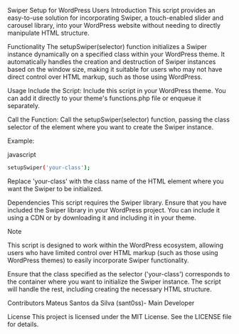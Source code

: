Swiper Setup for WordPress Users
Introduction
This script provides an easy-to-use solution for incorporating Swiper, a touch-enabled slider and carousel library, into your WordPress website without needing to directly manipulate HTML structure.

Functionality
The setupSwiper(selector) function initializes a Swiper instance dynamically on a specified class within your WordPress theme. It automatically handles the creation and destruction of Swiper instances based on the window size, making it suitable for users who may not have direct control over HTML markup, such as those using WordPress.

Usage
Include the Script: Include this script in your WordPress theme. You can add it directly to your theme's functions.php file or enqueue it separately.

Call the Function: Call the setupSwiper(selector) function, passing the class selector of the element where you want to create the Swiper instance.

Example:

javascript
```bash
setupSwiper('your-class');
```

Replace 'your-class' with the class name of the HTML element where you want the Swiper to be initialized.

Dependencies
This script requires the Swiper library. Ensure that you have included the Swiper library in your WordPress project. You can include it using a CDN or by downloading it and including it in your theme.

Note

This script is designed to work within the WordPress ecosystem, allowing users who have limited control over HTML markup (such as those using WordPress themes) to easily incorporate Swiper functionality.

Ensure that the class specified as the selector ('your-class') corresponds to the container where you want to initialize the Swiper instance. The script will handle the rest, including creating the necessary HTML structure.

Contributors
Mateus Santos da Silva (sant0ss)- Main Developer

License
This project is licensed under the MIT License. See the LICENSE file for details.
